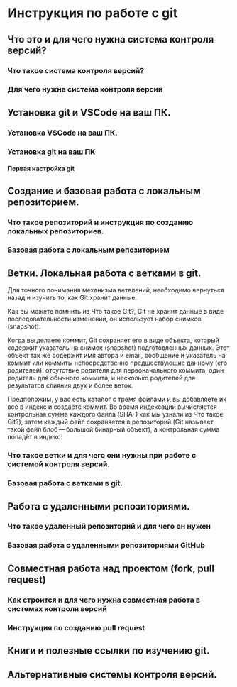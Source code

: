 # Инструкция по работе с git

## Что это и для чего нужна система контроля версий?

### Что такое система контроля версий?

### Для чего нужна система контроля версий

## Установка git и VSCode на ваш ПК.

### Установка VSCode на ваш ПК.

### Установка git на ваш ПК

#### Первая настройка git

## Создание и базовая работа с локальным репозиторием.

### Что такое репозиторий и инструкция по созданию локальных репозиториев.

### Базовая работа с локальным репозиторием

## Ветки. Локальная работа с ветками в git.


Для точного понимания механизма ветвлений, необходимо вернуться назад и изучить то, как Git хранит данные.

Как вы можете помнить из Что такое Git?, Git не хранит данные в виде последовательности изменений, он использует набор снимков (snapshot).

Когда вы делаете коммит, Git сохраняет его в виде объекта, который содержит указатель на снимок (snapshot) подготовленных данных. Этот объект так же содержит имя автора и email, сообщение и указатель на коммит или коммиты непосредственно предшествующие данному (его родителей): отсутствие родителя для первоначального коммита, один родитель для обычного коммита, и несколько родителей для результатов слияния двух и более веток.

Предположим, у вас есть каталог с тремя файлами и вы добавляете их все в индекс и создаёте коммит. Во время индексации вычисляется контрольная сумма каждого файла (SHA-1 как мы узнали из Что такое Git?), затем каждый файл сохраняется в репозиторий (Git называет такой файл блоб — большой бинарный объект), а контрольная сумма попадёт в индекс:


### Что такое ветки и для чего они нужны при работе с системой контроля версий.

### Базовая работа с ветками в git.

## Работа с удаленными репозиториями.

### Что такое удаленный репозиторий и для чего он нужен

### Базовая работа с удаленными репозиториями GitHub

## Совместная работа над проектом (fork, pull request)

### Как строится и для чего нужна совместная работа в системах контроля версий

### Инструкция по созданию pull request

## Книги и полезные ссылки по изучению git.

## Альтернативные системы контроля версий.
